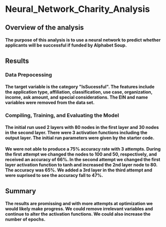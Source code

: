 # Neural_Network_Charity_Analysis
## Overview of the analysis
#### The purpose of this analysis is to use a neural network to predict whether applicants will be successful if funded by Alphabet Soup. 
## Results
### Data Prepocessing
#### The target variable is the category "IsSucessful". The features include the application type, affiliation, classification, use case, organization, income, ask amount, and special considerations. The EIN and name variables were removed from the data set. 
### Compiling, Training, and Evaluating the Model
#### The initial run used 2 layers with 80 nodes in the first layer and 30 nodes in the second layer. There were 3 activation functions including the output layer. The initial run parameters were given by the starter code.
#### We were not able to produce a 75% accuracy rate with 3 attempts. During the first attempt we changed the nodes to 100 and 50, respectively, and received an accuracy of 66%. In the second attempt we changed the first layer activation function to tanh and increased the 2nd layer node to 80. The accuracy was 65%. We added a 3rd layer in the third attempt and were suprised to see the accuracy fall to 47%. 
## Summary
#### The results are promissing and with more attempts at optimization we would likely make progress. We could remove irrelevant variables and continue to alter the activation functions. We could also increase the number of epochs. 
